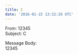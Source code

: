 ```yaml
---
title: C
date: '2016-01-15 13:32:26 UTC'
---
```


From: 12345  
Subject: C  

Message Body:  
12345
